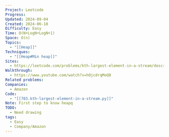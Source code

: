 ```yaml
---
Project: Leetcode
Progress: 
Updated: 2024-09-04
Created: 2024-06-18
Difficulty: Easy
Time: O(N+LogN+LogN+1)
Space: O(n)
Topics:
  - "[[Heap]]"
Techniques:
  - "[[Heap#Min heap]]"
Sites:
  - https://leetcode.com/problems/kth-largest-element-in-a-stream/description/
Walkthrough:
  - https://www.youtube.com/watch?v=hOjcdrqMoQ8
Related problems: 
Companies:
  - Amazon
Code:
  - "[[703.kth-largest-element-in-a-stream.py]]"
Note: First step to know heapq
TODO:
  - Need drawing
tags:
  - Easy
  - Company/Amazon
---
```

